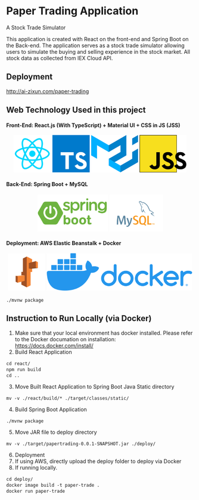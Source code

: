 # Paper Trading Application
A Stock Trade Simulator 

This application is created with React on the front-end and Spring Boot on the Back-end. The application serves as a stock trade simulator allowing users to simulate the buying and selling experience in the stock market. All stock data as collected from IEX Cloud API.

## Deployment
http://ai-zixun.com/paper-trading

## Web Technology Used in this project 

#### Front-End: React.js (With TypeScript) + Material UI + CSS in JS (JSS) 
<p align="center">
  <img src="readme_img/icon-react.png" height="100" title="react">
  <img src="readme_img/icon-ts.png" height="100" title="ts">
  <img src="readme_img/icon-material-ui.png" height="100" title="material-ui">
  <img src="readme_img/icon-jss.png" height="100" title="jss">
</p>

#### Back-End: Spring Boot + MySQL
<p align="center">
  <img src="readme_img/icon-spring-boot.png" height="100" title="spring-boot">
  <img src="readme_img/icon-mysql.svg" height="100" title="mysql">
</p>

#### Deployment: AWS Elastic Beanstalk + Docker 
<p align="center">
  <img src="readme_img/icon-eb.png" height="100" title="eb">
  <img src="readme_img/icon-docker.png" height="100" title="docker">
</p>





```
./mvnw package
```




## Instruction to Run Locally (via Docker)

1. Make sure that your local environment has docker installed. Please refer to the Docker documation on installation: https://docs.docker.com/install/ 
2. Build React Application 
```
cd react/
npm run build 
cd .. 
```

3. Move Built React Application to Spring Boot Java Static directory 
```
mv -v ./react/build/* ./target/classes/static/
```

4. Build Spring Boot Application 
```
./mvnw package
```

5. Move JAR file to deploy directory  
```
mv -v ./target/papertrading-0.0.1-SNAPSHOT.jar ./deploy/ 
```

6. Deployment 
  1. If using AWS, directly upload the deploy folder to deploy via Docker 
  2. If running locally. 
```
cd deploy/
docker image build -t paper-trade .
docker run paper-trade
```
